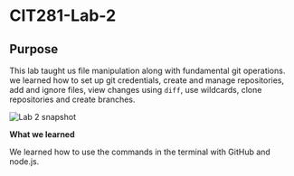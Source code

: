 # CIT281-Lab-2

## Purpose
This lab taught us file manipulation along with fundamental git operations. we learned how to set up git credentials, create and manage repositories, add and ignore files, view changes using `diff`, use wildcards, clone repositories and create branches. 

![Lab 2 snapshot](https://github.com/Ileana10/CIT281--Lab-2/assets/169213876/d7480e24-a839-4949-a7a6-f7d7d899fa2b)

**What we learned**

We learned how to use the commands in the terminal with GitHub and node.js.

